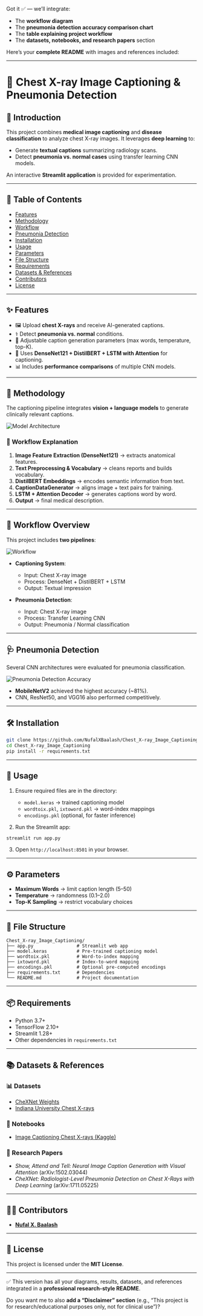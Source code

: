 Got it ✅ — we’ll integrate:

* The **workflow diagram**
* The **pneumonia detection accuracy comparison chart**
* The **table explaining project workflow**
* The **datasets, notebooks, and research papers** section

Here’s your **complete README** with images and references included:

---

# 🩻 Chest X-ray Image Captioning & Pneumonia Detection

## 📖 Introduction

This project combines **medical image captioning** and **disease classification** to analyze chest X-ray images.
It leverages **deep learning** to:

* Generate **textual captions** summarizing radiology scans.
* Detect **pneumonia vs. normal cases** using transfer learning CNN models.

An interactive **Streamlit application** is provided for experimentation.

---

## 📑 Table of Contents

* [Features](#-features)
* [Methodology](#-methodology)
* [Workflow](#-workflow)
* [Pneumonia Detection](#-pneumonia-detection)
* [Installation](#-installation)
* [Usage](#-usage)
* [Parameters](#-parameters)
* [File Structure](#-file-structure)
* [Requirements](#-requirements)
* [Datasets & References](#-datasets--references)
* [Contributors](#-contributors)
* [License](#-license)

---

## ✨ Features

* 🖼 Upload **chest X-rays** and receive AI-generated captions.
* ⚕️ Detect **pneumonia vs. normal** conditions.
* 🔎 Adjustable caption generation parameters (max words, temperature, top-K).
* 🧠 Uses **DenseNet121 + DistilBERT + LSTM with Attention** for captioning.
* 📊 Includes **performance comparisons** of multiple CNN models.

---

## 🧠 Methodology

The captioning pipeline integrates **vision + language models** to generate clinically relevant captions.

![Model Architecture](./4df6c0d7-615c-4592-95e3-f0ce32feb173.png)

### 🔎 Workflow Explanation

1. **Image Feature Extraction (DenseNet121)** → extracts anatomical features.
2. **Text Preprocessing & Vocabulary** → cleans reports and builds vocabulary.
3. **DistilBERT Embeddings** → encodes semantic information from text.
4. **CaptionDataGenerator** → aligns image + text pairs for training.
5. **LSTM + Attention Decoder** → generates captions word by word.
6. **Output** → final medical description.

---

## 🔄 Workflow Overview

This project includes **two pipelines**:

![Workflow](./80a3a4ee-ce9f-4f08-b142-ca2303fcf4ee.png)

* **Captioning System**:

  * Input: Chest X-ray image
  * Process: DenseNet + DistilBERT + LSTM
  * Output: Textual impression

* **Pneumonia Detection**:

  * Input: Chest X-ray image
  * Process: Transfer Learning CNN
  * Output: Pneumonia / Normal classification

---

## 🩺 Pneumonia Detection

Several CNN architectures were evaluated for pneumonia classification.

![Pneumonia Detection Accuracy](./output.png)

* **MobileNetV2** achieved the highest accuracy (\~81%).
* CNN, ResNet50, and VGG16 also performed competitively.

---

## 🛠 Installation

```bash
git clone https://github.com/NufalXBaalash/Chest_X-ray_Image_Captioning.git
cd Chest_X-ray_Image_Captioning
pip install -r requirements.txt
```

---

## 🚀 Usage

1. Ensure required files are in the directory:

   * `model.keras` → trained captioning model
   * `wordtoix.pkl`, `ixtoword.pkl` → word-index mappings
   * `encodings.pkl` (optional, for faster inference)

2. Run the Streamlit app:

```bash
streamlit run app.py
```

3. Open `http://localhost:8501` in your browser.

---

## ⚙️ Parameters

* **Maximum Words** → limit caption length (5–50)
* **Temperature** → randomness (0.1–2.0)
* **Top-K Sampling** → restrict vocabulary choices

---

## 📂 File Structure

```
Chest_X-ray_Image_Captioning/
├── app.py                # Streamlit web app
├── model.keras           # Pre-trained captioning model
├── wordtoix.pkl          # Word-to-index mapping
├── ixtoword.pkl          # Index-to-word mapping
├── encodings.pkl         # Optional pre-computed encodings
├── requirements.txt      # Dependencies
└── README.md             # Project documentation
```

---

## 📦 Requirements

* Python 3.7+
* TensorFlow 2.10+
* Streamlit 1.28+
* Other dependencies in `requirements.txt`

---

## 📚 Datasets & References

### 📊 Datasets

* [CheXNet Weights](https://www.kaggle.com/datasets/sinamhd9/chexnet-weights)
* [Indiana University Chest X-rays](https://www.kaggle.com/datasets/raddar/chest-xrays-indiana-university)

### 📓 Notebooks

* [Image Captioning Chest X-rays (Kaggle)](https://www.kaggle.com/code/ebrahimelgazar/image-captioning-chest-x-rays)

### 📖 Research Papers

* *Show, Attend and Tell: Neural Image Caption Generation with Visual Attention* (arXiv:1502.03044)
* *CheXNet: Radiologist-Level Pneumonia Detection on Chest X-Rays with Deep Learning* (arXiv:1711.05225)

---

## 👨‍💻 Contributors

* **[Nufal X. Baalash](https://github.com/NufalXBaalash)**

---

## 📜 License

This project is licensed under the **MIT License**.

---

✅ This version has all your diagrams, results, datasets, and references integrated in a **professional research-style README**.

Do you want me to also **add a “Disclaimer” section** (e.g., “This project is for research/educational purposes only, not for clinical use”)?
